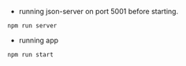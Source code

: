 - running json-server on port 5001 before starting.
```
npm run server
```

- running app
```
npm run start
```